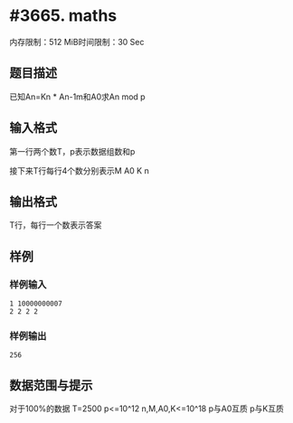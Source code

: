 # #3665. maths

内存限制：512 MiB时间限制：30 Sec

## 题目描述

已知An=Kn * An-1m和A0求An mod p

## 输入格式

 

第一行两个数T，p表示数据组数和p

接下来T行每行4个数分别表示M A0 K n

## 输出格式

 

T行，每行一个数表示答案

## 样例

### 样例输入

    
    1 10000000007
    2 2 2 2
    
    

### 样例输出

    
    256
    

## 数据范围与提示

对于100%的数据 T=2500 p<=10^12 n,M,A0,K<=10^18 p与A0互质 p与K互质
